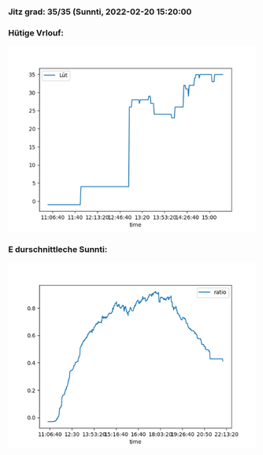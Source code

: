 ### Jitz grad: 35/35 (Sunnti, 2022-02-20 15:20:00

### Hütige Vrlouf:
![Graph](Today.png)

### E durschnittleche Sunnti:
![Graph](Sunnti.png)